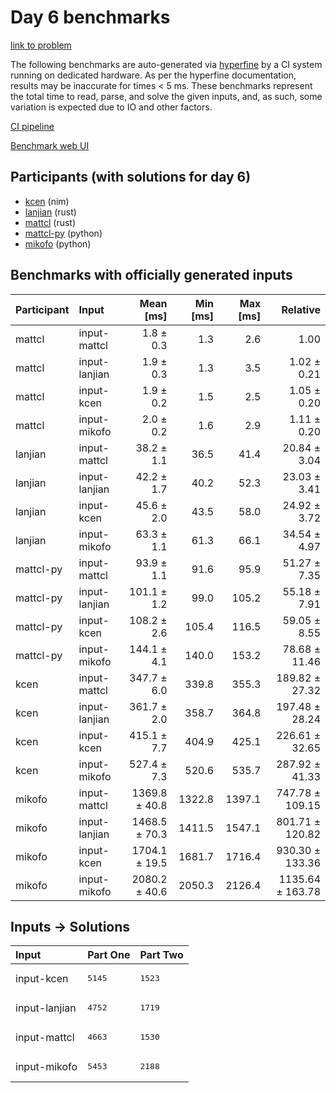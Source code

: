 # Day 6 benchmarks

[link to problem](https://adventofcode.com/2024/day/6)

The following benchmarks are auto-generated via
[hyperfine](https://github.com/sharkdp/hyperfine) by a CI system running on
dedicated hardware. As per the hyperfine documentation, results may be
inaccurate for times < 5 ms. These benchmarks represent the total time to read,
parse, and solve the given inputs, and, as such, some variation is expected due
to IO and other factors.

[CI pipeline](http://ci.papercode.net:8080/teams/main/pipelines/aoc2024)

[Benchmark web UI](https://aoc.ancalagon.black)


## Participants (with solutions for day 6)

- [kcen](https://github.com/kcen/aoc2024) (nim)
- [lanjian](https://github.com/lanjian/aoc-2024) (rust)
- [mattcl](https://github.com/mattcl/aoc2024) (rust)
- [mattcl-py](https://github.com/mattcl/aoc2024-py) (python)
- [mikofo](https://github.com/mikofo/aoc2024) (python)


## Benchmarks with officially generated inputs

| Participant | Input | Mean [ms] | Min [ms] | Max [ms] | Relative |
|:---|:---|---:|---:|---:|---:|
| mattcl | input-mattcl | 1.8 ± 0.3 | 1.3 | 2.6 | 1.00 |
| mattcl | input-lanjian | 1.9 ± 0.3 | 1.3 | 3.5 | 1.02 ± 0.21 |
| mattcl | input-kcen | 1.9 ± 0.2 | 1.5 | 2.5 | 1.05 ± 0.20 |
| mattcl | input-mikofo | 2.0 ± 0.2 | 1.6 | 2.9 | 1.11 ± 0.20 |
| lanjian | input-mattcl | 38.2 ± 1.1 | 36.5 | 41.4 | 20.84 ± 3.04 |
| lanjian | input-lanjian | 42.2 ± 1.7 | 40.2 | 52.3 | 23.03 ± 3.41 |
| lanjian | input-kcen | 45.6 ± 2.0 | 43.5 | 58.0 | 24.92 ± 3.72 |
| lanjian | input-mikofo | 63.3 ± 1.1 | 61.3 | 66.1 | 34.54 ± 4.97 |
| mattcl-py | input-mattcl | 93.9 ± 1.1 | 91.6 | 95.9 | 51.27 ± 7.35 |
| mattcl-py | input-lanjian | 101.1 ± 1.2 | 99.0 | 105.2 | 55.18 ± 7.91 |
| mattcl-py | input-kcen | 108.2 ± 2.6 | 105.4 | 116.5 | 59.05 ± 8.55 |
| mattcl-py | input-mikofo | 144.1 ± 4.1 | 140.0 | 153.2 | 78.68 ± 11.46 |
| kcen | input-mattcl | 347.7 ± 6.0 | 339.8 | 355.3 | 189.82 ± 27.32 |
| kcen | input-lanjian | 361.7 ± 2.0 | 358.7 | 364.8 | 197.48 ± 28.24 |
| kcen | input-kcen | 415.1 ± 7.7 | 404.9 | 425.1 | 226.61 ± 32.65 |
| kcen | input-mikofo | 527.4 ± 7.3 | 520.6 | 535.7 | 287.92 ± 41.33 |
| mikofo | input-mattcl | 1369.8 ± 40.8 | 1322.8 | 1397.1 | 747.78 ± 109.15 |
| mikofo | input-lanjian | 1468.5 ± 70.3 | 1411.5 | 1547.1 | 801.71 ± 120.82 |
| mikofo | input-kcen | 1704.1 ± 19.5 | 1681.7 | 1716.4 | 930.30 ± 133.36 |
| mikofo | input-mikofo | 2080.2 ± 40.6 | 2050.3 | 2126.4 | 1135.64 ± 163.78 |


## Inputs -> Solutions

| Input | Part One | Part Two |
|:---|:---|:---|
|input-kcen|<pre>5145</pre>|<pre>1523</pre>|
|input-lanjian|<pre>4752</pre>|<pre>1719</pre>|
|input-mattcl|<pre>4663</pre>|<pre>1530</pre>|
|input-mikofo|<pre>5453</pre>|<pre>2188</pre>|